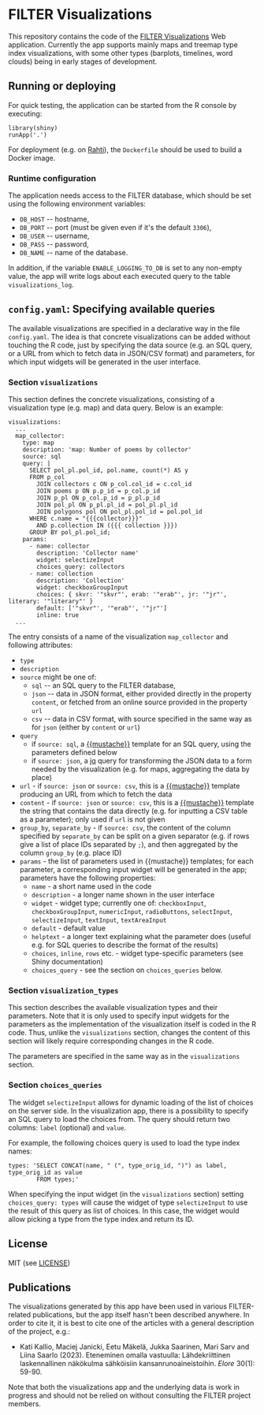 # FILTER Visualizations

This repository contains the code of the
[FILTER Visualizations](https://filter-visualizations.rahtiapp.fi)
Web application. Currently the app supports mainly maps and treemap
type index visualizations, with some other types (barplots, timelines,
word clouds) being in early stages of development.

## Running or deploying

For quick testing, the application can be started from the R console
by executing:
```{r}
library(shiny)
runApp('.')
```

For deployment (e.g. on [Rahti](https://rahti.csc.fi)), the `Dockerfile`
should be used to build a Docker image.

### Runtime configuration

The application needs access to the FILTER database, which should be set
using the following environment variables:
* `DB_HOST` -- hostname,
* `DB_PORT` -- port (must be given even if it's the default `3306`),
* `DB_USER` -- username,
* `DB_PASS` -- password,
* `DB_NAME` -- name of the database.

In addition, if the variable `ENABLE_LOGGING_TO_DB` is set to any
non-empty value, the app will write logs about each executed query to
the table `visualizations_log`.

## `config.yaml`: Specifying available queries

The available visualizations are specified in a declarative way in the
file `config.yaml`. The idea is that concrete visualizations
can be added without touching the R code, just by specifying
the data source (e.g. an SQL query, or a URL from which to fetch data
in JSON/CSV format) and parameters, for which input widgets will be
generated in the user interface.

### Section `visualizations`

This section defines the concrete visualizations, consisting of a
visualization type (e.g. map) and data query. Below is an example:

```
visualizations:
  ...
  map_collector:
    type: map
    description: 'map: Number of poems by collector'
    source: sql
    query: |
      SELECT pol_pl.pol_id, pol.name, count(*) AS y
      FROM p_col
        JOIN collectors c ON p_col.col_id = c.col_id
        JOIN poems p ON p.p_id = p_col.p_id
        JOIN p_pl ON p_col.p_id = p_pl.p_id
        JOIN pol_pl ON p_pl.pl_id = pol_pl.pl_id
        JOIN polygons pol ON pol_pl.pol_id = pol.pol_id
      WHERE c.name = "{{{collector}}}"
        AND p.collection IN ({{{ collection }}})
      GROUP BY pol_pl.pol_id;
    params:
      - name: collector
        description: 'Collector name'
        widget: selectizeInput
        choices_query: collectors
      - name: collection
        description: 'Collection'
        widget: checkboxGroupInput
        choices: { skvr: '"skvr"', erab: '"erab"', jr: '"jr"', literary: '"literary"' }
        default: ['"skvr"', '"erab"', '"jr"']
        inline: true
  ...
```

The entry consists of a name of the visualization `map_collector` and
following attributes:
* `type`
* `description`
* `source` might be one of:
  * `sql` -- an SQL query to the FILTER database,
  * `json` -- data in JSON format, either provided directly in the property `content`, or fetched from an online source provided in the property `url`
  * `csv` -- data in CSV format, with source specified in the same way as for `json` (either by `content` or `url`)
* `query`
  * if `source: sql`, a [{{mustache}}](https://mustache.github.io/mustache.5.html) template for an SQL query, using the parameters defined below
  * if `source: json`, a [jq](https://manpages.org/jq) query for transforming the JSON data to a form needed by the visualization (e.g. for maps, aggregating the data by place)
* `url` - if `source: json` or `source: csv`, this is a [{{mustache}}](https://mustache.github.io/mustache.5.html) template producing an URL from which to fetch the data
* `content` - if `source: json` or `source: csv`, this is a [{{mustache}}](https://mustache.github.io/mustache.5.html) template the string that contains the data directly (e.g. for inputting a CSV table as a parameter); only used if `url` is not given
* `group_by`, `separate_by` - if `source: csv`, the content of the column specified by `separate_by` can be split on a given separator (e.g. if rows give a list of place IDs separated by `;`), and then aggregated by the column `group_by` (e.g. place ID)
* `params` - the list of parameters used in {{mustache}} templates; for each parameter, a corresponding input widget will be generated in the app; parameters have the following properties:
  * `name` - a short name used in the code
  * `description` - a longer name shown in the user interface
  * `widget` - widget type; currently one of: `checkboxInput`, `checkboxGroupInput`, `numericInput`, `radioButtons`, `selectInput`, `selectizeInput`, `textInput`, `textAreaInput`
  * `default` - default value
  * `helptext` - a longer text explaining what the parameter does (useful e.g. for SQL queries to describe the format of the results)
  * `choices`, `inline`, `rows` etc. - widget type-specific parameters (see Shiny documentation)
  * `choices_query` - see the section on `choices_queries` below.

### Section `visualization_types`

This section describes the available visualization types and their parameters.
Note that it is only used to specify input widgets for the parameters
as the implementation of the visualization itself is coded in the R code.
Thus, unlike the `visualizations` section, changes the content of this
section will likely require corresponding changes in the R code.

The parameters are specified in the same way as in the `visualizations` section.

### Section `choices_queries`

The widget `selectizeInput` allows for dynamic loading of the list of
choices on the server side. In the visualization app, there is a
possibility to specify an SQL query to load the choices from. The query
should return two columns: `label` (optional) and `value`.

For example, the following choices query is used to load the type index names:
```
types: 'SELECT CONCAT(name, " (", type_orig_id, ")") as label, type_orig_id as value
        FROM types;'
```

When specifying the input widget (in the `visualizations` section)
setting `choices_query: types` will cause the widget of type
`selectizeInput` to use the result of this query as list of choices. In
this case, the widget would allow picking a type from the type index
and return its ID.

## License

MIT (see [LICENSE](./LICENSE))

## Publications

The visualizations generated by this app have been used in various
FILTER-related publications, but the app itself hasn't been described
anywhere. In order to cite it, it is best to cite one of the articles
with a general description of the project, e.g.:
* Kati Kallio, Maciej Janicki, Eetu Mäkelä, Jukka Saarinen, Mari Sarv and Liina Saarlo (2023). Eteneminen omalla vastuulla: Lähdekriittinen laskennallinen näkökulma sähköisiin kansanrunoaineistoihin. *Elore* 30(1): 59-90.

Note that both the visualizations app and the underlying data is work
in progress and should not be relied on without consulting the FILTER
project members.
